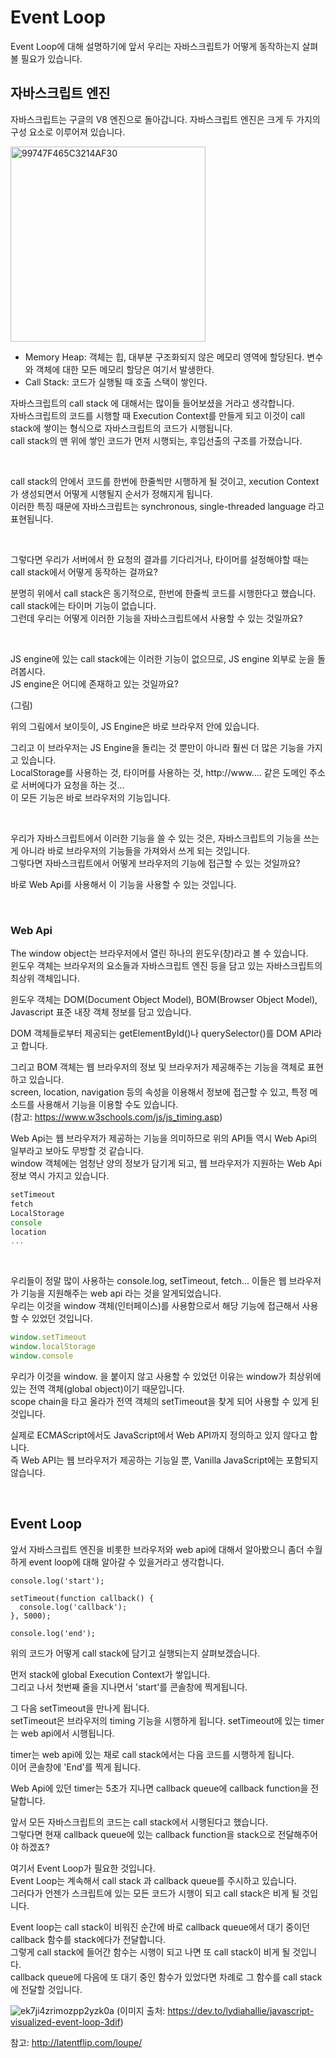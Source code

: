 # Event Loop

Event Loop에 대해 설명하기에 앞서 우리는 자바스크립트가 어떻게 동작하는지 살펴볼 필요가 있습니다.   

## 자바스크립트 엔진
자바스크립트는 구글의 V8 엔진으로 돌아갑니다. 자바스크립트 엔진은 크게 두 가지의 구성 요소로 이루어져 있습니다.   

<img width="312" alt="99747F465C3214AF30" src="https://user-images.githubusercontent.com/53216594/115993409-9df81900-a60d-11eb-92ba-aadfd848ea2a.png">

- Memory Heap: 객체는 힙, 대부분 구조화되지 않은 메모리 영역에 할당된다. 변수와 객체에 대한 모든 메모리 할당은 여기서 발생한다.
- Call Stack: 코드가 실행될 때 호출 스택이 쌓인다.

자바스크립트의 call stack 에 대해서는 많이들 들어보셨을 거라고 생각합니다.   
자바스크립트의 코드를 시행할 때 Execution Context를 만들게 되고 이것이 call stack에 쌓이는 형식으로 자바스크립트의 코드가 시행됩니다.   
call stack의 맨 위에 쌓인 코드가 먼저 시행되는, 후입선출의 구조를 가졌습니다.

<br>

call stack의 안에서 코드를 한번에 한줄씩만 시행하게 될 것이고, xecution Context가 생성되면서 어떻게 시행될지 순서가 정해지게 됩니다.   
이러한 특징 때문에 자바스크립트는 synchronous, single-threaded language 라고 표현됩니다.

<br>

그렇다면 우리가 서버에서 한 요청의 결과를 기다리거나, 타이머를 설정해야할 때는 call stack에서 어떻게 동작하는 걸까요?   

분명히 위에서 call stack은 동기적으로, 한번에 한줄씩 코드를 시행한다고 했습니다.   
call stack에는 타이머 기능이 없습니다.   
그런데 우리는 어떻게 이러한 기능을 자바스크립트에서 사용할 수 있는 것일까요?

<br>

JS engine에 있는 call stack에는 이러한 기능이 없으므로, JS engine 외부로 눈을 돌려봅시다.   
JS engine은 어디에 존재하고 있는 것일까요?

(그림)

위의 그림에서 보이듯이, JS Engine은 바로 브라우저 안에 있습니다.   

그리고 이 브라우저는 JS Engine을 돌리는 것 뿐만이 아니라 훨씬 더 많은 기능을 가지고 있습니다.   
LocalStorage를 사용하는 것, 타이머를 사용하는 것, http://www.... 같은 도메인 주소로 서버에다가 요청을 하는 것...   
이 모든 기능은 바로 브라우저의 기능입니다.   

<br>

우리가 자바스크립트에서 이러한 기능을 쓸 수 있는 것은, 자바스크립트의 기능을 쓰는 게 아니라 바로 브라우저의 기능들을 가져와서 쓰게 되는 것입니다.   
그렇다면 자바스크립트에서 어떻게 브라우저의 기능에 접근할 수 있는 것일까요?   

바로 Web Api를 사용해서 이 기능을 사용할 수 있는 것입니다.   

<br>

### Web Api

The window object는 브라우저에서 열린 하나의 윈도우(창)라고 볼 수 있습니다.   
윈도우 객체는 브라우저의 요소들과 자바스크립트 엔진 등을 담고 있는 자바스크립트의 최상위 객체입니다.   

윈도우 객체는 DOM(Document Object Model), BOM(Browser Object Model), Javascript 표준 내장 객체 정보를 담고 있습니다.   

DOM 객체들로부터 제공되는 getElementById()나 querySelector()를 DOM API라고 합니다.   

그리고 BOM 객체는 웹 브라우저의 정보 및 브라우저가 제공해주는 기능을 객체로 표현하고 있습니다.   
screen, location, navigation 등의 속성을 이용해서 정보에 접근할 수 있고, 특정 메소드를 사용해서 기능을 이용할 수도 있습니다.   
(참고: https://www.w3schools.com/js/js_timing.asp)

Web Api는 웹 브라우저가 제공하는 기능을 의미하므로 위의 API들 역시 Web Api의 일부라고 보아도 무방할 것 같습니다.   
window 객체에는 엄청난 양의 정보가 담기게 되고, 웹 브라우저가 지원하는 Web Api 정보 역시 가지고 있습니다.   

```javascript
setTimeout   
fetch   
LocalStorage   
console   
location   
...
```
<br>

우리들이 정말 많이 사용하는  console.log, setTimeout, fetch…  이들은 웹 브라우저가 기능을 지원해주는 web api 라는 것을 알게되었습니다.   
우리는 이것을 window 객체(인터페이스)를 사용함으로서 해당 기능에 접근해서 사용할 수 있었던 것입니다.   

```javascript
window.setTimeout   
window.localStorage   
window.console
```
우리가 이것을 window. 을 붙이지 않고 사용할 수 있었던 이유는 window가 최상위에 있는 전역 객체(global object)이기 때문입니다.   
scope chain을 타고 올라가 전역 객체의 setTimeout을 찾게 되어 사용할 수 있게 된 것입니다.   

실제로 ECMAScript에서도 JavaScript에서 Web API까지 정의하고 있지 않다고 합니다.   
즉 Web API는 웹 브라우저가 제공하는 기능일 뿐, Vanilla JavaScript에는 포함되지 않습니다.   

<br>

## Event Loop

앞서 자바스크립트 엔진을 비롯한 브라우저와 web api에 대해서 알아봤으니 좀더 수월하게 event loop에 대해 알아갈 수 있을거라고 생각합니다.   

```javscript
console.log('start');

setTimeout(function callback() {
  console.log('callback');
}, 5000);

console.log('end');
```
위의 코드가 어떻게 call stack에 담기고 실행되는지 살펴보겠습니다.   

먼저 stack에 global Execution Context가 쌓입니다.   
그리고 나서 첫번째 줄을 지나면서 'start'를 콘솔창에 찍게됩니다.   

그 다음 setTimeout을 만나게 됩니다.   
setTimeout은 브라우저의 timing 기능을 시행하게 됩니다. setTimeout에 있는 timer는 web api에서 시행됩니다.   

timer는 web api에 있는 채로 call stack에서는 다음 코드를 시행하게 됩니다.   
이어 콘솔창에 'End'를 찍게 됩니다.   

Web Api에 있던 timer는 5초가 지나면 callback queue에 callback function을 전달합니다.   

앞서 모든 자바스크립트의 코드는 call stack에서 시행된다고 했습니다.   
그렇다면 현재 callback queue에 있는 callback function을 stack으로 전달해주어야 하겠죠?

여기서 Event Loop가 필요한 것입니다.   
Event Loop는 계속해서 call stack 과 callback queue를 주시하고 있습니다.   
그러다가 언젠가 스크립트에 있는 모든 코드가 시행이 되고 call stack은 비게 될 것입니다.   

Event loop는 call stack이 비워진 순간에 바로 callback queue에서 대기 중이던 callback 함수를 stack에다가 전달합니다.   
그렇게 call stack에 들어간 함수는 시행이 되고 나면 또 call stack이 비게 될 것입니다.   
callback queue에 다음에 또 대기 중인 함수가 있었다면 차례로 그 함수를  call stack에 전달할 것입니다.   

![ek7ji4zrimozpp2yzk0a](https://user-images.githubusercontent.com/53216594/115998355-d0137600-a621-11eb-8b5d-a5df89ee3a18.png)
(이미지 출처: https://dev.to/lydiahallie/javascript-visualized-event-loop-3dif)


참고: http://latentflip.com/loupe/

